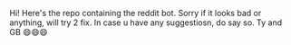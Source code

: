 Hi! Here's the repo containing the reddit bot. Sorry if it looks bad or anything, will try 2 fix. In case u have any suggestiosn, do say so.
Ty and GB 😄😄😄
